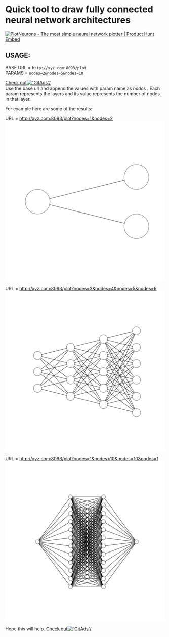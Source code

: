 # Quick tool to draw fully connected neural network architectures
<a href="https://www.producthunt.com/posts/plotneurons?utm_source=badge-featured&utm_medium=badge&utm_souce=badge-plotneurons" target="_blank"><img src="https://api.producthunt.com/widgets/embed-image/v1/featured.svg?post_id=136034&theme=light" alt="PlotNeurons - The most simple neural network plotter | Product Hunt Embed" style="width: 250px; height: 54px;" width="250px" height="54px" /></a>


## USAGE: <br>

  BASE URL = `http://xyz.com:8093/plot` <br>
  PARAMS  = `nodes=2&nodes=5&nodes=10`
  
<a href="https://tracking.gitads.io/?repo=draw-neural-network/"> Check out<img src="https://images.gitads.io/draw-neural-network/" alt=“GitAds”/> </a>  
Use the base url and append the values with param name as *nodes* . Each param represents the layers and its value represents the number of nodes in that layer.

For example here are some of the results:

URL = http://xyz.com:8093/plot?nodes=1&nodes=2
![2 layer](1524090412.png)

URL = http://xyz.com:8093/plot?nodes=3&nodes=4&nodes=5&nodes=6
![4 layer](1524090373.png)


URL = http://xyz.com:8093/plot?nodes=1&nodes=10&nodes=10&nodes=1
![4 layer with multiple nodes](1524092372.png)

Hope this will help.
<a href="https://tracking.gitads.io/?repo=draw-neural-network/"> Check out<img src="https://images.gitads.io/draw-neural-network/" alt=“GitAds”/> </a>
